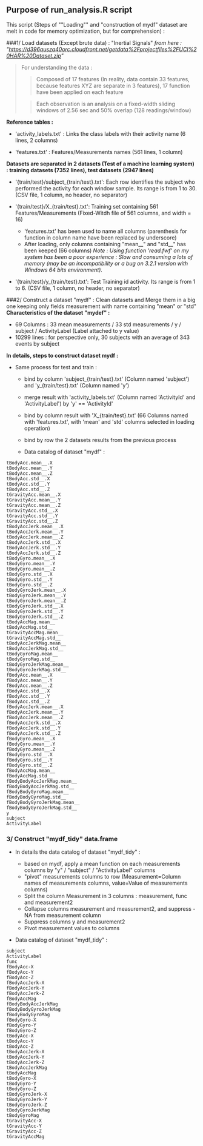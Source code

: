 Purpose of run_analysis.R script
------------------------------------------------------

This script (Steps of ""Loading"" and "construction of mydf" dataset are melt in code for memory optimization, but for comprehension) :

###1/ Load datasets (Except brute data) : "Inertial Signals"
*from here : "https://d396qusza40orc.cloudfront.net/getdata%2Fprojectfiles%2FUCI%20HAR%20Dataset.zip"*

> For understanding the data :
>
> > Composed of 17 features (In reality, data contain 33 features, because features XYZ are separate in 3 features), 17 function have been applied on each feature
>
> > Each observation is an analysis on a fixed-width sliding windows of 2.56 sec and 50% overlap (128 readings/window)

**Reference tables :**

- 'activity_labels.txt' : Links the class labels with their activity name (6 lines, 2 columns)

- 'features.txt' : Features/Measurements names (561 lines, 1 column) 


**Datasets are separated in 2 datasets (Test of a machine learning system) : training datasets (7352 lines), test datasets (2947 lines)**

- '{train/test}/subject_{train/test}.txt': Each row identifies the subject who performed the activity for each window sample. Its range is from 1 to 30.  (CSV file, 1 column, no header, no separator)

- '{train/test}/X_{train/test}.txt': Training set containing 561 Features/Measurements (Fixed-Witdh file of 561 columns, and width = 16)
    - 'features.txt' has been used to name all columns (parenthesis for function in column name have been replaced by   underscore)
    - After loading, only columns containing "mean__" and "std__" has been keeped (66 columns)
    *Note : Using function 'read.fwf' on my system has been a poor experience : Slow and consuming a lots of memory (may be an incompatibility or a bug on 3.2.1 version with Windows 64 bits environment).*

- '{train/test}/y_{train/test}.txt': Test Training id activity. Its range is from 1 to 6. (CSV file, 1 column, no header, no separator)
	 
###2/ Construct a dataset "mydf" : Clean datasets and Merge them in a big one keeping only fields measurement with name containing "mean" or "std"
**Characteristics of the dataset "mydef" :**

- 69 Columns : 33 mean measurements / 33 std measurements / y / subject / ActivityLabel (Label attached to y value)
- 10299 lines : for perspective only, 30 subjects with an average of 343 events by subject

**In details, steps to construct dataset mydf :**

- Same process for test and train :

    - bind by column 'subject_{train/test}.txt' (Column named 'subject') and 'y_{train/test}.txt' (Column named 'y')
    - merge result with 'activity_labels.txt' (Column named 'ActivityId' and 'ActivityLabel') by 'y' == 'ActivityId'
    - bind by column result with 'X_{train/test}.txt' (66 Columns named with 'features.txt', with 'mean' and 'std' columns selected in loading operation)
    - bind by row the 2 datasets results from the previous process
	  
  - Data catalog of dataset "mydf" :
```
tBodyAcc.mean__.X
tBodyAcc.mean__.Y
tBodyAcc.mean__.Z
tBodyAcc.std__.X
tBodyAcc.std__.Y
tBodyAcc.std__.Z
tGravityAcc.mean__.X
tGravityAcc.mean__.Y
tGravityAcc.mean__.Z
tGravityAcc.std__.X
tGravityAcc.std__.Y
tGravityAcc.std__.Z
tBodyAccJerk.mean__.X
tBodyAccJerk.mean__.Y
tBodyAccJerk.mean__.Z
tBodyAccJerk.std__.X
tBodyAccJerk.std__.Y
tBodyAccJerk.std__.Z
tBodyGyro.mean__.X
tBodyGyro.mean__.Y
tBodyGyro.mean__.Z
tBodyGyro.std__.X
tBodyGyro.std__.Y
tBodyGyro.std__.Z
tBodyGyroJerk.mean__.X
tBodyGyroJerk.mean__.Y
tBodyGyroJerk.mean__.Z
tBodyGyroJerk.std__.X
tBodyGyroJerk.std__.Y
tBodyGyroJerk.std__.Z
tBodyAccMag.mean__
tBodyAccMag.std__
tGravityAccMag.mean__
tGravityAccMag.std__
tBodyAccJerkMag.mean__
tBodyAccJerkMag.std__
tBodyGyroMag.mean__
tBodyGyroMag.std__
tBodyGyroJerkMag.mean__
tBodyGyroJerkMag.std__
fBodyAcc.mean__.X
fBodyAcc.mean__.Y
fBodyAcc.mean__.Z
fBodyAcc.std__.X
fBodyAcc.std__.Y
fBodyAcc.std__.Z
fBodyAccJerk.mean__.X
fBodyAccJerk.mean__.Y
fBodyAccJerk.mean__.Z
fBodyAccJerk.std__.X
fBodyAccJerk.std__.Y
fBodyAccJerk.std__.Z
fBodyGyro.mean__.X
fBodyGyro.mean__.Y
fBodyGyro.mean__.Z
fBodyGyro.std__.X
fBodyGyro.std__.Y
fBodyGyro.std__.Z
fBodyAccMag.mean__
fBodyAccMag.std__
fBodyBodyAccJerkMag.mean__
fBodyBodyAccJerkMag.std__
fBodyBodyGyroMag.mean__
fBodyBodyGyroMag.std__
fBodyBodyGyroJerkMag.mean__
fBodyBodyGyroJerkMag.std__
y
subject
ActivityLabel
```
  
### 3/ Construct "mydf_tidy" data.frame
- In details the data catalog of dataset "mydf_tidy" :

    - based on mydf, apply a mean function on each measurements columns by "y" / "subject" / "ActivityLabel" columns
    - "pivot" measurements columns to row (Measurement=Column names of measurements columns, value=Value of measurements columns)
    - Split the column Measurement in 3 columns : measurement, func and measurement2
    - Collapse columns measurement and measurement2, and suppress -NA from measurement column
    - Suppress columns y and measurement2
    - Pivot measurement values to columns


- Data catalog of dataset "mydf_tidy" :
```
subject
ActivityLabel
func
fBodyAcc-X
fBodyAcc-Y
fBodyAcc-Z
fBodyAccJerk-X
fBodyAccJerk-Y
fBodyAccJerk-Z
fBodyAccMag
fBodyBodyAccJerkMag
fBodyBodyGyroJerkMag
fBodyBodyGyroMag
fBodyGyro-X
fBodyGyro-Y
fBodyGyro-Z
tBodyAcc-X
tBodyAcc-Y
tBodyAcc-Z
tBodyAccJerk-X
tBodyAccJerk-Y
tBodyAccJerk-Z
tBodyAccJerkMag
tBodyAccMag
tBodyGyro-X
tBodyGyro-Y
tBodyGyro-Z
tBodyGyroJerk-X
tBodyGyroJerk-Y
tBodyGyroJerk-Z
tBodyGyroJerkMag
tBodyGyroMag
tGravityAcc-X
tGravityAcc-Y
tGravityAcc-Z
tGravityAccMag
```


